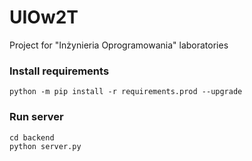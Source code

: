 # UIOw2T
Project for "Inżynieria Oprogramowania" laboratories

### Install requirements
```
python -m pip install -r requirements.prod --upgrade
```

### Run server
```
cd backend
python server.py
```